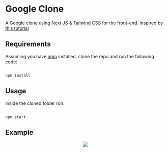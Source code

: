 # Google Clone

A Google clone using [Next JS](https://nextjs.org) & [Tailwind CSS](https://tailwindcss.com) for the front-end. Inspired by [this tutorial](https://www.youtube.com/watch?v=24xpTmaPOdY&t=171s)

## Requirements

Assuming you have [npm](https://www.npmjs.com) installed, clone the repo and run the following code:

```

npm install

```

## Usage

Inside the cloned folder run:

```

npm start

```

## Example

<p align="center">
  <img src="img/img.png" /> 
</p>

